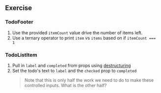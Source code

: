 ## Exercise

### TodoFooter

1. Use the provided `itemCount` value drive the number of items left.
2. Use a ternary operator to print `item` vs `items` based on if `itemCount === 1`

### TodoListItem

1. Pull in `label` and `completed` from props using [destructuring](https://developer.mozilla.org/en-US/docs/Web/JavaScript/Reference/Operators/Destructuring_assignment#Object_destructuring)
2. Set the todo's text to `label` and the `checked` prop to `completed`
   > Note that this is only half the work we need to do to make these controlled inputs. What is the other half?
